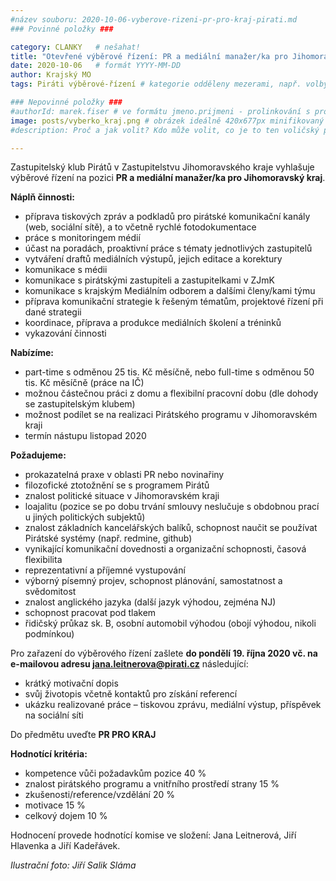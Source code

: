 ```yaml
---
#název souboru: 2020-10-06-vyberove-rizeni-pr-pro-kraj-pirati.md
### Povinné položky ###

category: CLANKY   # nešahat!
title: "Otevřené výběrové řízení: PR a mediální manažer/ka pro Jihomoravský kraj"
date: 2020-10-06   # formát YYYY-MM-DD
author: Krajský MO
tags: Piráti výběrové-řízení # kategorie odděleny mezerami, např. volby zemědělství životní-prostředí piráti (viz https://jihomoravsky.pirati.cz/tags/)

### Nepovinné položky ###
#authorId: marek.fiser # ve formátu jmeno.prijmeni - prolinkování s profilem přes uid
image: posts/vyberko_kraj.png # obrázek ideálně 420x677px minifikovaný přes https://tinypng.com/
#description: Proč a jak volit? Kdo může volit, co je to ten voličský průkaz a jak ho získáte?

---
```


Zastupitelský klub Pirátů v Zastupitelstvu Jihomoravského kraje vyhlašuje výběrové řízení na pozici **PR a mediální manažer/ka pro Jihomoravský kraj**.

**Náplň činnosti:**
- příprava tiskových zpráv a podkladů pro pirátské komunikační kanály (web, sociální sítě), a to včetně rychlé fotodokumentace
- práce s monitoringem médií
- účast na poradách, proaktivní práce s tématy jednotlivých zastupitelů 
- vytváření draftů mediálních výstupů, jejich editace a korektury
- komunikace s médii
- komunikace s pirátskými zastupiteli a zastupitelkami v ZJmK
- komunikace s krajským Mediálním odborem a dalšími členy/kami týmu
- příprava komunikační strategie k řešeným tématům, projektové řízení při dané strategii
- koordinace, příprava a produkce mediálních školení a tréninků
- vykazování činnosti

**Nabízíme:**
- part-time s odměnou 25 tis. Kč měsíčně, nebo full-time s odměnou 50 tis. Kč měsíčně (práce na IČ) 
- možnou částečnou práci z domu a flexibilní pracovní dobu (dle dohody se zastupitelským klubem)
- možnost podílet se na realizaci Pirátského programu v Jihomoravském kraji
- termín nástupu listopad 2020

**Požadujeme:**
- prokazatelná praxe v oblasti PR nebo novinařiny
- filozofické ztotožnění se s programem Pirátů
- znalost politické situace v Jihomoravském kraji
- loajalitu (pozice se po dobu trvání smlouvy neslučuje s obdobnou prací u jiných politických subjektů)
- znalost základních kancelářských balíků, schopnost naučit se používat Pirátské systémy (např. redmine, github)
- vynikající komunikační dovednosti a organizační schopnosti, časová flexibilita
- reprezentativní a příjemné vystupování
- výborný písemný projev, schopnost plánování, samostatnost a svědomitost
- znalost anglického jazyka (další jazyk výhodou, zejména NJ)
- schopnost pracovat pod tlakem
- řidičský průkaz sk. B, osobní automobil výhodou (obojí výhodou, nikoli podmínkou)

Pro zařazení do výběrového řízení zašlete **do pondělí 19. října 2020 vč. na e-mailovou adresu jana.leitnerova@pirati.cz** následující:
- krátký motivační dopis
- svůj životopis včetně kontaktů pro získání referencí
- ukázku realizované práce – tiskovou zprávu, mediální výstup, příspěvek na sociální síti

Do předmětu uveďte **PR PRO KRAJ**

**Hodnotící kritéria:**
- kompetence vůči požadavkům pozice 40 %
- znalost pirátského programu a vnitřního prostředí strany 15 %
- zkušenosti/reference/vzdělání 20 %
- motivace 15 %
- celkový dojem 10 %

Hodnocení provede hodnotící komise ve složení: Jana Leitnerová, Jiří Hlavenka a Jiří Kadeřávek.

*Ilustrační foto: Jiří Salik Sláma*
